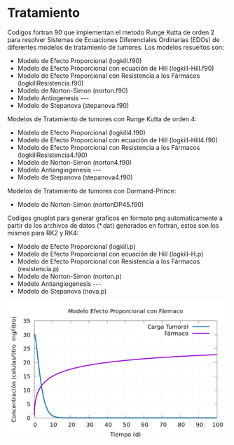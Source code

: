 # Tratamiento

Codigos fortran 90 que implementan el metodo Runge Kutta de orden 2 para resolver Sistemas de Ecuaciones Diferenciales Ordinarias (EDOs) de diferentes modelos de tratamiento de tumores. Los modelos resueltos son:

+ Modelo de Efecto Proporcional (logkill.f90)
+ Modelo de Efecto Proporcional con ecuación de Hill (logkill-Hill.f90)
+ Modelo de Efecto Proporcional con Resistencia a los Fármacos (logkillResistencia.f90)
+ Modelo de Norton-Simon (norton.f90)
+ Modelo Antiogenesis ---
+ Modelo de Stepanova (stepanova.f90)

Modelos de Tratamiento de tumores con Runge Kutta de orden 4:

+ Modelo de Efecto Proporcional (logkill4.f90)
+ Modelo de Efecto Proporcional con ecuación de Hill (logkill-Hill4.f90)
+ Modelo de Efecto Proporcional con Resistencia a los Fármacos (logkillResistencia4.f90)
+ Modelo de Norton-Simon (norton4.f90)
+ Modelo Antiangiogenesis ---
+ Modelo de Stepanova (stepanova4.f90)

Modelos de Tratamiento de tumores con Dormand-Prince:
+ Modelo de Norton-Simon (nortonDP45.f90)

Codigos gnuplot para generar graficos en formato png automaticamente a partir de los archivos de datos (*.dat) generados en fortran, estos son los mismos para RK2 y RK4:

+ Modelo de Efecto Proporcional (logkill.p)
+ Modelo de Efecto Proporcional con ecuación de Hill (logkill-H.p)
+ Modelo de Efecto Proporcional con Resistencia a los Fármacos (resistencia.p)
+ Modelo de Norton-Simon (norton.p)
+ Modelo Antiangiogenesis ---
+ Modelo de Stepanova (nova.p)

![Modelo log-kill](https://github.com/Cygnus000/tratamiento/blob/main/logkill-H.png)

